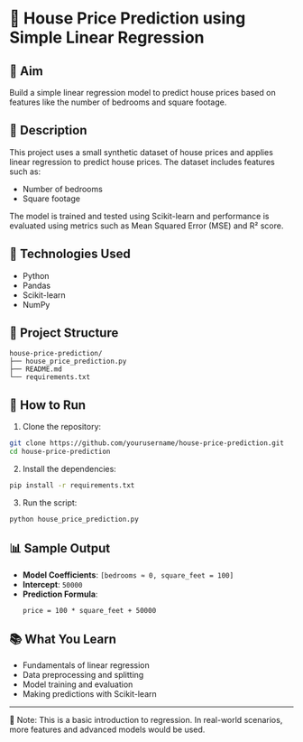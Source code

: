 
# 🏡 House Price Prediction using Simple Linear Regression

## 🎯 Aim
Build a simple linear regression model to predict house prices based on features like the number of bedrooms and square footage.

## 📄 Description
This project uses a small synthetic dataset of house prices and applies linear regression to predict house prices. The dataset includes features such as:
- Number of bedrooms
- Square footage

The model is trained and tested using Scikit-learn and performance is evaluated using metrics such as Mean Squared Error (MSE) and R² score.

## 🧰 Technologies Used
- Python
- Pandas
- Scikit-learn
- NumPy

## 📁 Project Structure
```
house-price-prediction/
├── house_price_prediction.py
├── README.md
└── requirements.txt
```

## 🚀 How to Run

1. Clone the repository:
```bash
git clone https://github.com/yourusername/house-price-prediction.git
cd house-price-prediction
```

2. Install the dependencies:
```bash
pip install -r requirements.txt
```

3. Run the script:
```bash
python house_price_prediction.py
```

## 📊 Sample Output
- **Model Coefficients**: `[bedrooms ≈ 0, square_feet = 100]`
- **Intercept**: `50000`
- **Prediction Formula**:  
  ```
  price = 100 * square_feet + 50000
  ```

## 📚 What You Learn
- Fundamentals of linear regression
- Data preprocessing and splitting
- Model training and evaluation
- Making predictions with Scikit-learn

---

📌 Note: This is a basic introduction to regression. In real-world scenarios, more features and advanced models would be used.

